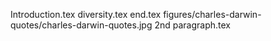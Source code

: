 Introduction.tex
diversity.tex
end.tex
figures/charles-darwin-quotes/charles-darwin-quotes.jpg
2nd paragraph.tex
